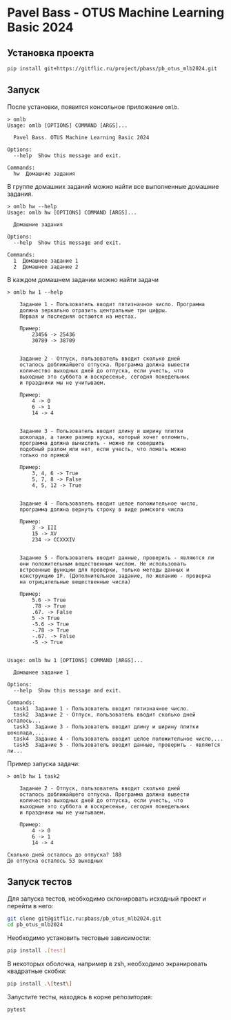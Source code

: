 # Pavel Bass - OTUS Machine Learning Basic 2024

## Установка проекта

```bash
pip install git+https://gitflic.ru/project/pbass/pb_otus_mlb2024.git
```

## Запуск

После установки, появится консольное приложение `omlb`.

```console
> omlb 
Usage: omlb [OPTIONS] COMMAND [ARGS]...

  Pavel Bass. OTUS Machine Learning Basic 2024

Options:
  --help  Show this message and exit.

Commands:
  hw  Домашние задания
```

В группе домашних заданий можно найти все выполненные домашние задания.

```console
> omlb hw --help
Usage: omlb hw [OPTIONS] COMMAND [ARGS]...

  Домашние задания

Options:
  --help  Show this message and exit.

Commands:
  1  Домашнее задание 1
  2  Домашнее задание 2

```

В каждом домашнем задании можно найти задачи

```console
> omlb hw 1 --help

    Задание 1 - Пользователь вводит пятизначное число. Программа
    должна зеркально отразить центральные три цифры.
    Первая и последняя остаются на местах.

    Пример:
        23456 -> 25436
        30789 -> 38709
    

    Задание 2 - Отпуск, пользователь вводит сколько дней
    осталось доближайшего отпуска. Программа должна вывести
    количество выходных дней до отпуска, если учесть, что
    выходные это суббота и воскресенье, сегодня понедельник
    и праздники мы не учитываем.

    Пример:
        4 -> 0
        6 -> 1
        14 -> 4
    

    Задание 3 - Пользователь вводит длину и ширину плитки
    шоколада, а также размер куска, который хочет отломить,
    программа должна вычислить - можно ли совершить
    подобный разлом или нет, если учесть, что ломать можно
    только по прямой

    Пример:
        3, 4, 6 -> True
        5, 7, 8 -> False
        4, 5, 12 -> True
    

    Задание 4 - Пользователь вводит целое положительное число,
    программа должна вернуть строку в виде римского числа

    Пример:
        3 -> III
        15 -> XV
        234 -> CCXXXIV
    

    Задание 5 - Пользователь вводит данные, проверить - являются ли
    они положительным вещественным числом. Не использовать
    встроенные функции для проверки, только методы данных и
    конструкцию IF. (Дополнительное задание, по желанию - проверка
    на отрицательные вещественные числа)

    Пример:
        5.6 -> True
        .78 -> True
        .67. -> False
        5 -> True
        -5.6 -> True
        -.78 -> True
        -.67. -> False
        -5 -> True

    
Usage: omlb hw 1 [OPTIONS] COMMAND [ARGS]...

  Домашнее задание 1

Options:
  --help  Show this message and exit.

Commands:
  task1  Задание 1 - Пользователь вводит пятизначное число.
  task2  Задание 2 - Отпуск, пользователь вводит сколько дней осталось...
  task3  Задание 3 - Пользователь вводит длину и ширину плитки шоколада,...
  task4  Задание 4 - Пользователь вводит целое положительное число,...
  task5  Задание 5 - Пользователь вводит данные, проверить - являются ли...
```

Пример запуска задачи:

```console
> omlb hw 1 task2

    Задание 2 - Отпуск, пользователь вводит сколько дней
    осталось доближайшего отпуска. Программа должна вывести
    количество выходных дней до отпуска, если учесть, что
    выходные это суббота и воскресенье, сегодня понедельник
    и праздники мы не учитываем.

    Пример:
        4 -> 0
        6 -> 1
        14 -> 4
    
Сколько дней осталось до отпуска? 188 
До отпуска осталось 53 выходных
```

## Запуск тестов

Для запуска тестов, необходимо склонировать исходный проект и перейти в него:

```bash
git clone git@gitflic.ru:pbass/pb_otus_mlb2024.git
cd pb_otus_mlb2024
```

Необходимо установить тестовые зависимости:

```bash
pip install .[test]
```

В некоторых оболочка, например в zsh, необходимо экранировать квадратные скобки:

```bash
pip install .\[test\]
```

Запустите тесты, находясь в корне репозитория:

```bash
pytest
```

